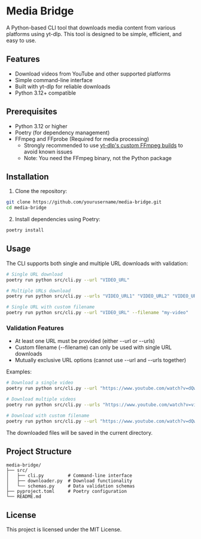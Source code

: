 # Media Bridge

A Python-based CLI tool that downloads media content from various platforms using yt-dlp. This tool is designed to be simple, efficient, and easy to use.

## Features

- Download videos from YouTube and other supported platforms
- Simple command-line interface
- Built with yt-dlp for reliable downloads
- Python 3.12+ compatible

## Prerequisites

- Python 3.12 or higher
- Poetry (for dependency management)
- FFmpeg and FFprobe (Required for media processing)
  - Strongly recommended to use [yt-dlp's custom FFmpeg builds](https://github.com/yt-dlp/FFmpeg-Builds#ffmpeg-builds) to avoid known issues
  - Note: You need the FFmpeg binary, not the Python package

## Installation

1. Clone the repository:
```bash
git clone https://github.com/yourusername/media-bridge.git
cd media-bridge
```

2. Install dependencies using Poetry:
```bash
poetry install
```

## Usage

The CLI supports both single and multiple URL downloads with validation:

```bash
# Single URL download
poetry run python src/cli.py --url "VIDEO_URL"

# Multiple URLs download
poetry run python src/cli.py --urls "VIDEO_URL1" "VIDEO_URL2" "VIDEO_URL3"

# Single URL with custom filename
poetry run python src/cli.py --url "VIDEO_URL" --filename "my-video"
```

### Validation Features

- At least one URL must be provided (either --url or --urls)
- Custom filename (--filename) can only be used with single URL downloads
- Mutually exclusive URL options (cannot use --url and --urls together)

Examples:

```bash
# Download a single video
poetry run python src/cli.py --url "https://www.youtube.com/watch?v=dQw4w9WgXcQ"

# Download multiple videos
poetry run python src/cli.py --urls "https://www.youtube.com/watch?v=video1" "https://www.youtube.com/watch?v=video2"

# Download with custom filename
poetry run python src/cli.py --url "https://www.youtube.com/watch?v=dQw4w9WgXcQ" --filename "rick-roll"
```

The downloaded files will be saved in the current directory.

## Project Structure

```
media-bridge/
├── src/
│   ├── cli.py         # Command-line interface
│   ├── downloader.py  # Download functionality
│   └── schemas.py     # Data validation schemas
├── pyproject.toml     # Poetry configuration
└── README.md
```

## License

This project is licensed under the MIT License.
